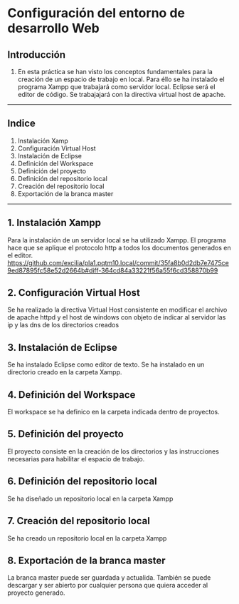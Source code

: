 # Configuración del entorno de desarrollo Web
## Introducción
1. En esta práctica se han visto los conceptos fundamentales para la creación de un espacio de trabajo en local. Para éllo se ha   instalado el programa Xampp que trabajará como servidor local. Eclipse será el editor de código. Se trabajajará con la directiva virtual host de apache.
---
## Indice 
1. Instalación Xamp
2. Configuración Virtual Host
3. Instalación de Eclipse
4. Definición del Workspace
5. Definición del proyecto
6. Definición del repositorio local
7. Creación del repositorio local
8. Exportación de la branca master
---
## 1. Instalación Xampp
Para la instalación de un servidor local se ha utilizado Xampp. El programa hace que se aplique el protocolo http a todos los documentos generados en el editor. https://github.com/excilia/pla1.pqtm10.local/commit/35fa8b0d2db7e7475ce9ed87895fc58e52d2664b#diff-364cd84a33221f56a55f6cd358870b99
## 2. Configuración Virtual Host
Se ha realizado la directiva Virtual Host consistente en modificar el archivo de apache httpd y el host de windows con objeto de indicar al servidor las ip y las dns de los directorios creados

## 3. Instalación de Eclipse
Se ha instalado Eclipse como editor de texto. Se ha instalado en un directorio creado en la carpeta Xampp.

## 4. Definición del Workspace
El workspace se ha definico en la carpeta indicada dentro de proyectos.

## 5. Definición del proyecto
El proyecto consiste en la creación de los directorios y las instrucciones necesarias para habilitar el espacio de trabajo.

## 6. Definición del repositorio local
Se ha diseñado un repositorio local en la carpeta Xampp

## 7. Creación del repositorio local
Se ha creado un repositorio local en la carpeta Xampp

## 8. Exportación de la branca master
La branca master puede ser guardada y actualida. También se puede descargar y ser abierto por cualquier persona que quiera acceder al proyecto generado.
